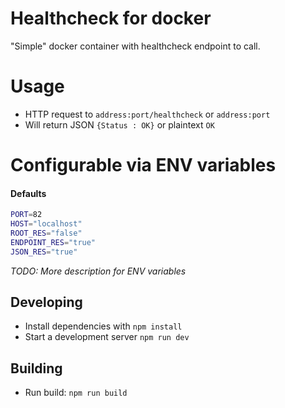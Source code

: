 
# Healthcheck for docker

"Simple" docker container with healthcheck endpoint to call.

# Usage

- HTTP request to `address:port/healthcheck` or `address:port`
- Will return JSON `{Status : OK}` or plaintext `OK`

# Configurable via ENV variables

#### Defaults

```bash
PORT=82
HOST="localhost"
ROOT_RES="false"
ENDPOINT_RES="true"
JSON_RES="true"
```

*TODO: More description for ENV variables*

## Developing

- Install dependencies with `npm install`
- Start a development server `npm run dev`

## Building

- Run build: `npm run build`
